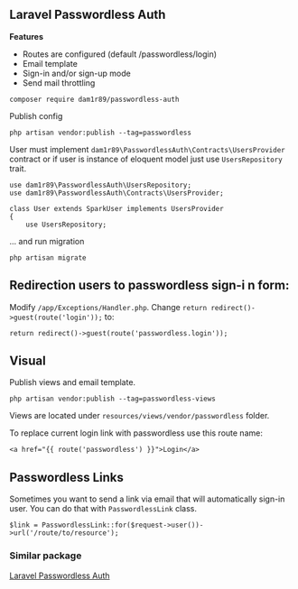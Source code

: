 ## Laravel Passwordless Auth

**Features**

- Routes are configured (default /passwordless/login)
- Email template
- Sign-in and/or sign-up mode
- Send mail throttling

`composer require dam1r89/passwordless-auth`

Publish config

	php artisan vendor:publish --tag=passwordless


User must implement `dam1r89\PasswordlessAuth\Contracts\UsersProvider` contract or if user is instance of eloquent model just use `UsersRepository` trait.

	use dam1r89\PasswordlessAuth\UsersRepository;
	use dam1r89\PasswordlessAuth\Contracts\UsersProvider;

	class User extends SparkUser implements UsersProvider
	{
	    use UsersRepository;

... and run migration

	php artisan migrate

## Redirection users to passwordless sign-i	n form:

Modify `/app/Exceptions/Handler.php`. Change `return redirect()->guest(route('login'));` to:

	return redirect()->guest(route('passwordless.login'));


## Visual

Publish views and email template.

	php artisan vendor:publish --tag=passwordless-views

Views are located under `resources/views/vendor/passwordless` folder.

To replace current login link with passwordless use this route name:

	<a href="{{ route('passwordless') }}">Login</a>

## Passwordless Links

Sometimes you want to send a link via email that will automatically sign-in user. You can do that with `PasswordlessLink` class.

	$link = PasswordlessLink::for($request->user())->url('/route/to/resource');

### Similar package

[Laravel Passwordless Auth](https://github.com/Whyounes/laravel-passwordless-auth) 
